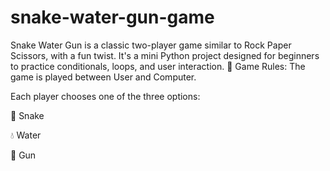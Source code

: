 # snake-water-gun-game
Snake Water Gun is a classic two-player game similar to Rock Paper Scissors, with a fun twist. It's a mini Python project designed for beginners to practice conditionals, loops, and user interaction.
📖 Game Rules:
The game is played between User and Computer.

Each player chooses one of the three options:

🐍 Snake

💧 Water

🔫 Gun
